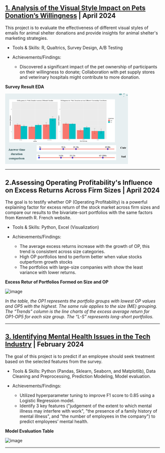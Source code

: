 
## [1. Analysis of the Visual Style Impact on Pets Donation’s Willingness](https://github.com/CaraZhou2023/Analysis-of-Email-Visual-Style-Impact.git) | April 2024
This project is to evaluate the effectiveness of different visual styles of emails for animal shelter donations and provide insights for animal shelter's marketing strategies.

- Tools & Skills: R, Qualtrics, Survey Design, A/B Testing

- Achievements/Findings:
  - Discovered a significant impact of the pet ownership of participants on their willingness to donate; Collaboration with pet supply stores and veterinary hospitals might contribute to more donation.


**Survey Result EDA**

<img src="images/Animals.png" alt="Survey Result EDA (R)" width="400">

---
## 2.Assessing Operating Profitability's Influence on Excess Returns Across Firm Sizes | April 2024
The goal is to testify whether OP (Operating Profitability) is a powerful explaining factor for excess return of the stock market across firm sizes and compare our results to the bivariate-sort portfolios with the same factors from Kenneth R. French website.

- Tools & Skills: Python, Excel (Visualization)

- Achievements/Findings:
  - The average excess returns increase with the growth of OP, this trend is consistent across size categories.
  - High OP portfolios tend to perform better when value stocks outperform growth stocks
  - The portfolios with large-size companies with show the least variance with lower returns.

**Excess Retur of Portfolios Formed on Size and OP**

![image](https://github.com/user-attachments/assets/4ab7b751-4272-4fac-aa04-aa7a9dde1374)

*In the table, the OP1 represents the portfolio groups with lowest OP values and OP5 with the highest. The same rule applies to the size (ME) grouping. The “Trends” column is the line charts of the excess average return for OP1-OP5 for each size group. The “L-S” represents long-short portfolios.*

---

## [3. Identifying Mental Health Issues in the Tech Industry](https://github.com/CaraZhou2023/Identifying-Mental-Health-Issues-in-the-Tech-Industry.git) | February 2024
The goal of this project is to predict if an employee should seek treatment based on the selected features from the survey.

- Tools & Skills: Python (Pandas, Sklearn, Seaborn, and Matplotlib), Data Cleaning and Preprocessing, Prediction Modeling, Model evaluation.

- Achievements/Findings:
  - Utilized hyperparameter tuning to improve F1 score to 0.85 using a Logistic Regression model.
  - Identify 3 key features ("judgement of the extent to which mental illness may interfere with work", "the presence of a family history of mental illness", and "the number of employees in the company") to predict employees’ mental health.

**Model Evaluation Table**

![image](https://github.com/user-attachments/assets/89ef3705-e60f-42b6-b918-51777207cba4)

---
